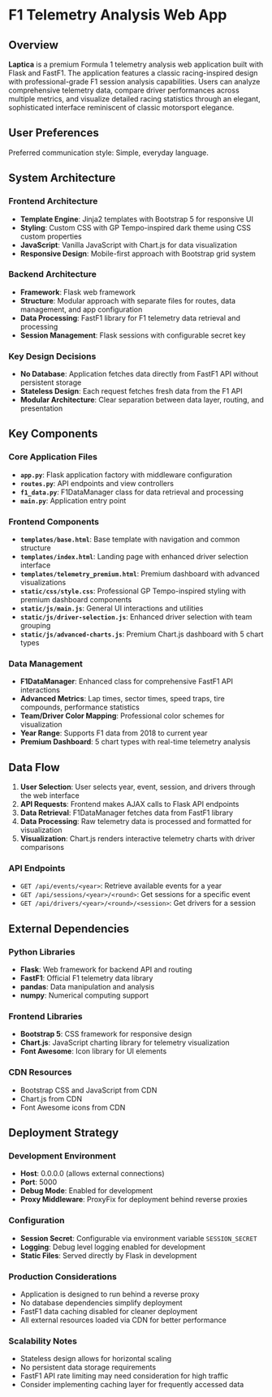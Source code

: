 # F1 Telemetry Analysis Web App

## Overview

**Laptica** is a premium Formula 1 telemetry analysis web application built with Flask and FastF1. The application features a classic racing-inspired design with professional-grade F1 session analysis capabilities. Users can analyze comprehensive telemetry data, compare driver performances across multiple metrics, and visualize detailed racing statistics through an elegant, sophisticated interface reminiscent of classic motorsport elegance.

## User Preferences

Preferred communication style: Simple, everyday language.

## System Architecture

### Frontend Architecture
- **Template Engine**: Jinja2 templates with Bootstrap 5 for responsive UI
- **Styling**: Custom CSS with GP Tempo-inspired dark theme using CSS custom properties
- **JavaScript**: Vanilla JavaScript with Chart.js for data visualization
- **Responsive Design**: Mobile-first approach with Bootstrap grid system

### Backend Architecture
- **Framework**: Flask web framework
- **Structure**: Modular approach with separate files for routes, data management, and app configuration
- **Data Processing**: FastF1 library for F1 telemetry data retrieval and processing
- **Session Management**: Flask sessions with configurable secret key

### Key Design Decisions
- **No Database**: Application fetches data directly from FastF1 API without persistent storage
- **Stateless Design**: Each request fetches fresh data from the F1 API
- **Modular Architecture**: Clear separation between data layer, routing, and presentation

## Key Components

### Core Application Files
- **`app.py`**: Flask application factory with middleware configuration
- **`routes.py`**: API endpoints and view controllers
- **`f1_data.py`**: F1DataManager class for data retrieval and processing
- **`main.py`**: Application entry point

### Frontend Components
- **`templates/base.html`**: Base template with navigation and common structure
- **`templates/index.html`**: Landing page with enhanced driver selection interface
- **`templates/telemetry_premium.html`**: Premium dashboard with advanced visualizations
- **`static/css/style.css`**: Professional GP Tempo-inspired styling with premium dashboard components
- **`static/js/main.js`**: General UI interactions and utilities
- **`static/js/driver-selection.js`**: Enhanced driver selection with team grouping
- **`static/js/advanced-charts.js`**: Premium Chart.js dashboard with 5 chart types

### Data Management
- **F1DataManager**: Enhanced class for comprehensive FastF1 API interactions
- **Advanced Metrics**: Lap times, sector times, speed traps, tire compounds, performance statistics
- **Team/Driver Color Mapping**: Professional color schemes for visualization
- **Year Range**: Supports F1 data from 2018 to current year
- **Premium Dashboard**: 5 chart types with real-time telemetry analysis

## Data Flow

1. **User Selection**: User selects year, event, session, and drivers through the web interface
2. **API Requests**: Frontend makes AJAX calls to Flask API endpoints
3. **Data Retrieval**: F1DataManager fetches data from FastF1 library
4. **Data Processing**: Raw telemetry data is processed and formatted for visualization
5. **Visualization**: Chart.js renders interactive telemetry charts with driver comparisons

### API Endpoints
- `GET /api/events/<year>`: Retrieve available events for a year
- `GET /api/sessions/<year>/<round>`: Get sessions for a specific event
- `GET /api/drivers/<year>/<round>/<session>`: Get drivers for a session

## External Dependencies

### Python Libraries
- **Flask**: Web framework for backend API and routing
- **FastF1**: Official F1 telemetry data library
- **pandas**: Data manipulation and analysis
- **numpy**: Numerical computing support

### Frontend Libraries
- **Bootstrap 5**: CSS framework for responsive design
- **Chart.js**: JavaScript charting library for telemetry visualization
- **Font Awesome**: Icon library for UI elements

### CDN Resources
- Bootstrap CSS and JavaScript from CDN
- Chart.js from CDN
- Font Awesome icons from CDN

## Deployment Strategy

### Development Environment
- **Host**: 0.0.0.0 (allows external connections)
- **Port**: 5000
- **Debug Mode**: Enabled for development
- **Proxy Middleware**: ProxyFix for deployment behind reverse proxies

### Configuration
- **Session Secret**: Configurable via environment variable `SESSION_SECRET`
- **Logging**: Debug level logging enabled for development
- **Static Files**: Served directly by Flask in development

### Production Considerations
- Application is designed to run behind a reverse proxy
- No database dependencies simplify deployment
- FastF1 data caching disabled for cleaner deployment
- All external resources loaded via CDN for better performance

### Scalability Notes
- Stateless design allows for horizontal scaling
- No persistent data storage requirements
- FastF1 API rate limiting may need consideration for high traffic
- Consider implementing caching layer for frequently accessed data